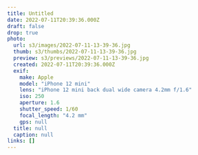 ```yaml
---
title: Untitled
date: 2022-07-11T20:39:36.000Z
draft: false
drop: true
photo:
  url: s3/images/2022-07-11-13-39-36.jpg
  thumb: s3/thumbs/2022-07-11-13-39-36.jpg
  preview: s3/previews/2022-07-11-13-39-36.jpg
  created: 2022-07-11T20:39:36.000Z
  exif:
    make: Apple
    model: "iPhone 12 mini"
    lens: "iPhone 12 mini back dual wide camera 4.2mm f/1.6"
    iso: 250
    aperture: 1.6
    shutter_speed: 1/60
    focal_length: "4.2 mm"
    gps: null
  title: null
  caption: null
links: []
---
```

